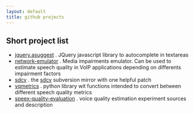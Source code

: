 ```yaml
---
layout: default
title: github projects
---
```


Short project list
--------------------


- [jquery.asuggest][1] . JQuery javascript library to autocomplete  in textareas
- [network-emulator][2] . Media impairments emulator. Can be used to estimate
  speech quality in VoIP applications depending on differents impairment factors
- [sdcv][3] . the [sdcv][] subversion mirror with one helpful patch
- [vqmetrics][4] . python library wit functions intended to convert between different speech quality metrics
- [speex-quality-evaluation][5] . voice quality estimation experiment sources and description


[1]: asuggest/ "jquery.asuggest"
[2]: network-emulator/ "network emulator"
[3]: sdcv/ "sdcv mirror"
[4]: vqmetrics/ "voice quality metrics"
[5]: speex-quality-evaluation/ "speex quality evaluation"
[sdcv]: http://sdcv.sourceforge.net "sdcv - console version of StarDict program"
